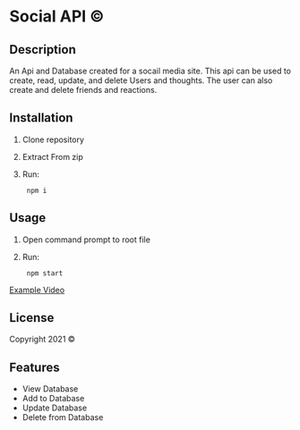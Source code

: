 # Social API &copy;

## Description 

An Api and Database created for a socail media site. This api can be used to create, read, update, and delete Users and thoughts. The user can also create and delete friends and reactions. 

## Installation

1. Clone repository
2. Extract From zip
3. Run:

        npm i

## Usage 

1. Open command prompt to root file
2. Run:

        npm start 

[Example Video]()

## License

Copyright 2021 &copy;

## Features

* View Database
* Add to Database
* Update Database
* Delete from Database